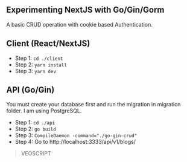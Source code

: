 ## Experimenting NextJS with Go/Gin/Gorm
A basic CRUD operation with cookie based Authentication.

## Client (React/NextJS)
- Step 1: `cd ./client`
- Step 2: `yarn install`
- Step 3: `yarn dev`

## API (Go/Gin)
You must create your database first and run the migration in migration folder. I am using PostgreSQL.

- Step 1: `cd ./api`
- Step 2: `go build`
- Step 3: `CompileDaemon -command="./go-gin-crud"`
- Step 4: Go to http://localhost:3333/api/v1/blogs/

> VEOSCRIPT
